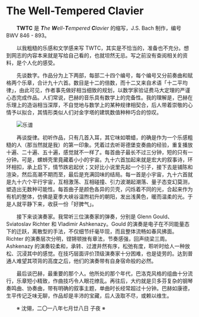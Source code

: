 # The Well-Tempered Clavier

&emsp;&emsp;**TWTC** 是 _**T**he **W**ell-**T**empered **C**lavier_ 的缩写，J.S. Bach 制作，编号 BWV 846 - 893。

&emsp;&emsp;以我粗糙的乐感和文学感来写 TWTC，其实是不恰当的，准备也不充分。想到网志的内容本来就是写给自己看的，也就坦然无忌。写之前没有查阅相关的资料，是个人化的感受。

&emsp;&emsp;先谈数字。作品分为上下两部，每部二十四个编号，每个编号又分前奏曲和赋格两个乐章，合计九十六首。数目是十二的倍数，而十二又来自术语「十二平均律」，由此可见，作者事先做好相当细致的规划，以数学家验证费马大定理的严谨心态完成作品。人们常说，巴赫的音乐具有数学上的完备性。我的理解是，巴赫在乐理上的造诣相当深厚，不自觉地与数学上的某种规律相契合，后人带着崇敬的心情予以拟合，其情形类似人们对金字塔的建筑数值种种巧合的惊叹。

&emsp;&emsp;![乐谱](https://github.com/voyageplanet/plan42/blob/master/99_file/01_img/20170529-score.JPG)

&emsp;&emsp;再谈旋律。初听作品，只有几首入耳，其它味如嚼蜡，的确是作为一个乐感粗糙的人（那当然就是我）的第一印象。凭着过去听哥德堡变奏曲的经验，重复播放十遍、二十遍、五十遍，感觉就不一样了。每首曲子最长不过三分钟，短的只有一分钟。可是，螺蛳壳里竟藏着小小的宇宙。九十六首加起来就是宏大的叙事诗，环环相扣，承上启下，情节跌宕起伏；又好比小说里先起一个引子，接下去是铺陈和渲染，然后高潮不期而至，最后是充满回味的结局。每一首是小宇宙，九十六首就是九十六个平行宇宙，互相激荡、互相碰撞、引力波潮起潮落、量子态变幻莫测，塑造出无数种可能性。每首曲子是颜色各异的贝壳，闪烁着不同的光，合起来作为有机的整体，仿佛是夏季大峡谷温煦初升的朝阳，发出浅黄色，暖而温柔的光。于是人就平静下来，收获一份「好脾气」。

&emsp;&emsp;接下来谈演奏家。我常听三位演奏家的弹奏，分别是 Glenn Gould、Sviatoslav Richter 和 Vladimir Ashkenazy。Gould 的演奏是电子在不同能量态下的迁跃，离散型的手法，不仅细节纤毫毕现，而且整体流畅如春风拂面。Richter 的演奏层次分明，铿锵顿挫有章法，节奏感强，回声绕梁三周。Ashkenazy 的演奏较柔和，承转、过渡井然有序，松弛有度，聆听时给人一种放松、沉浸其中的感觉。在技巧层面评价顶级演奏家十分困难，也是徒劳的。达到普通人难望其项背的高度之后，他们的演奏带有自身宿命般的必然。

&emsp;&emsp;最后谈巴赫，最重要的那个人。他所处的那个年代，巴洛克风格的组曲十分流行，乐章短小精致，作曲技巧令人眼花缭乱。再往后，大约就是贝多芬复杂的钢琴奏鸣曲、协奏曲，带有明确的叙事主题，单曲时长经常超过十分钟。巴赫如康德，生平传记乏味无聊，作品却是丰沛的宝藏，后人汲取不尽，或赖以维生。

&emsp;&emsp;※ 沈翎，二〇一八年七月廿八日 子夜 ※